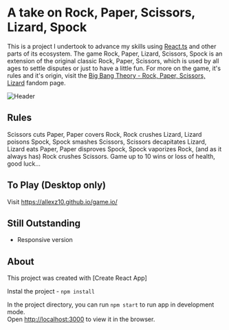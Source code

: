# A take on Rock, Paper, Scissors, Lizard, Spock

This is a project I undertook to advance my skills using [React.ts](https://reactjs.org/) and other parts of its ecosystem. The game Rock, Paper, Lizard, Scissors, Spock is an extension of the original classic Rock, Paper, Scissors, which is used by all ages to settle disputes or just to have a little fun. For more on the game, it's rules and it's origin, visit the [Big Bang Theory - Rock, Paper, Scissors, Lizard](https://bigbangtheory.fandom.com/wiki/Rock%2C_Paper%2C_Scissors%2C_Lizard%2C_Spock) fandom page.


![Header](https://github.com/allexz10/allexz10/blob/main/assets/React-App-Google-Chrome-2021-12-28-11-41-33.gif)

## Rules

Scissors cuts Paper, Paper covers Rock, Rock crushes Lizard, Lizard
poisons Spock, Spock smashes Scissors, Scissors decapitates Lizard,
Lizard eats Paper, Paper disproves Spock, Spock vaporizes Rock, (and
as it always has) Rock crushes Scissors. Game up to 10 wins or loss of
health, good luck...

## To Play (Desktop only)

Visit https://allexz10.github.io/game.io/

## Still Outstanding

- Responsive version

## About

This project was created with [Create React App]

Instal the project - `npm install`

In the project directory, you can run `npm start` to run app in development mode.<br>
Open [http://localhost:3000](http://localhost:3000) to view it in the browser.
